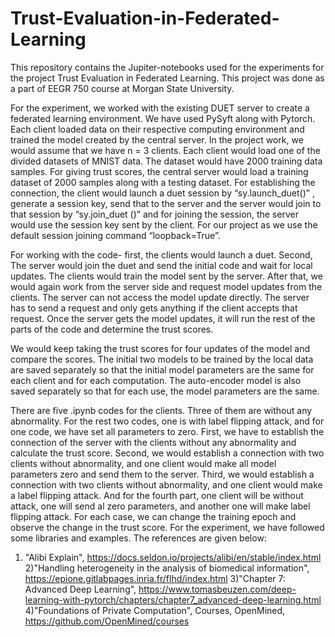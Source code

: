 # Trust-Evaluation-in-Federated-Learning

This repository contains the Jupiter-notebooks used for the experiments for the project  Trust Evaluation in Federated Learning. This project was done as a part of EEGR 750 course at Morgan State University.


For the experiment, we worked with the existing DUET server to create a federated learning environment. We have used PySyft along with Pytorch. Each client loaded data on their respective computing environment and trained the model created by the central server. In the project work, we would assume that we have n = 3 clients. Each client would load one of the divided datasets of MNIST data. The dataset would have 2000 training data samples. For giving trust scores, the central server would load a training dataset of 2000 samples along with a testing dataset. For establishing the connection, the client would launch a duet session by “sy.launch_duet()” , generate a session key, send that to the server and the server would join to that session by “sy.join_duet ()” and for joining the session, the server would use the session key sent by the client. For our project as we use the default session joining command “loopback=True”. 

For working with the code- first, the clients would launch a duet. Second, The server would join the duet and send the initial code and wait for local updates. The clients would train the model sent by the server. After that, we would again work from the server side and request model updates from the clients. The server can not access the model update directly. The server has to send a request and only gets anything if the client accepts that request. Once the server gets the model updates, it will run the rest of the parts of the code and determine the trust scores. 

We would keep taking the trust scores for four updates of the model and compare the scores. The initial two models to be trained by the local data are saved separately so that the initial model parameters are the same for each client and for each computation. The auto-encoder model is also saved separately so that for each use, the model parameters are the same.

There are five .ipynb codes for the clients. Three of them are without any abnormality. For the rest two codes, one is with label flipping attack, and for one code, we have set all parameters to zero. First, we have to establish the connection of the server with the clients without any abnormality and calculate the trust score. Second, we would establish a connection with two clients without abnormality, and one client would make all model parameters zero and send them to the server. Third, we would establish a connection with two clients without abnormality, and one client would make a label flipping attack. And for the fourth part, one client will be without attack, one will send al zero parameters, and another one will make label flipping attack. For each case, we can change the training epoch and observe the change in the trust score.
For the experiment, we have followed some libraries and examples. The references are given below:
1) "Alibi Explain", https://docs.seldon.io/projects/alibi/en/stable/index.html
2)"Handling heterogeneity in the analysis of biomedical information", https://epione.gitlabpages.inria.fr/flhd/index.html
3)"Chapter 7: Advanced Deep Learning", https://www.tomasbeuzen.com/deep-learning-with-pytorch/chapters/chapter7_advanced-deep-learning.html
4)"Foundations of Private Computation", Courses, OpenMined, https://github.com/OpenMined/courses